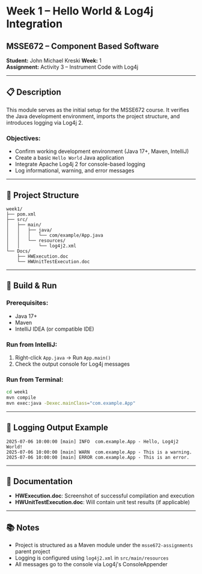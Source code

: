 # Week 1 – Hello World & Log4j Integration

## MSSE672 – Component Based Software 
**Student:** John Michael Kreski 
**Week:** 1  
**Assignment:** Activity 3 – Instrument Code with Log4j

---

## 📋 Description

This module serves as the initial setup for the MSSE672 course. It verifies the Java development environment, imports the project structure, and introduces logging via Log4j 2.

### Objectives:
- Confirm working development environment (Java 17+, Maven, IntelliJ)
- Create a basic `Hello World` Java application
- Integrate Apache Log4j 2 for console-based logging
- Log informational, warning, and error messages

---

## 🧱 Project Structure

```
week1/
├── pom.xml
├── src/
│   ├── main/
│   │   ├── java/
│   │   │   └── com/example/App.java
│   │   └── resources/
│   │       └── log4j2.xml
└── Docs/
    ├── HWExecution.doc
    └── HWUnitTestExecution.doc
```

---

## 🔧 Build & Run

### Prerequisites:
- Java 17+
- Maven
- IntelliJ IDEA (or compatible IDE)

### Run from IntelliJ:
1. Right-click `App.java` → Run `App.main()`
2. Check the output console for Log4j messages

### Run from Terminal:

```bash
cd week1
mvn compile
mvn exec:java -Dexec.mainClass="com.example.App"
```

---

## 📝 Logging Output Example

```
2025-07-06 10:00:00 [main] INFO  com.example.App - Hello, Log4j2 World!
2025-07-06 10:00:00 [main] WARN  com.example.App - This is a warning.
2025-07-06 10:00:00 [main] ERROR com.example.App - This is an error.
```

---

## 📄 Documentation

- **HWExecution.doc**: Screenshot of successful compilation and execution
- **HWUnitTestExecution.doc**: Will contain unit test results (if applicable)

---

## 📚 Notes

- Project is structured as a Maven module under the `msse672-assignments` parent project
- Logging is configured using `log4j2.xml` in `src/main/resources`
- All messages go to the console via Log4j's ConsoleAppender
